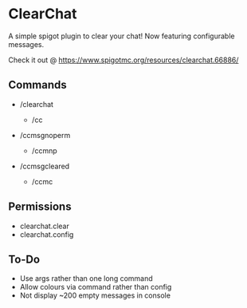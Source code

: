 # ClearChat
A simple spigot plugin to clear your chat! 
Now featuring configurable messages.

Check it out @ https://www.spigotmc.org/resources/clearchat.66886/

## Commands
   - /clearchat
      - /cc
      
   - /ccmsgnoperm
      - /ccmnp
      
   - /ccmsgcleared
      - /ccmc
   
## Permissions
   - clearchat.clear
   - clearchat.config
   
## To-Do
   - Use args rather than one long command
   - Allow colours via command rather than config
   - Not display ~200 empty messages in console
